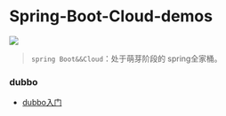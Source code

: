 # Spring-Boot-Cloud-demos

![](https://i.imgur.com/M4iDz7w.png)

> `spring Boot&&Cloud`：处于萌芽阶段的 spring全家桶。
> 



### dubbo
- [dubbo入门](http://coderpwh.com/2018/05/10/Dubbo%E5%85%A5%E9%97%A8/)